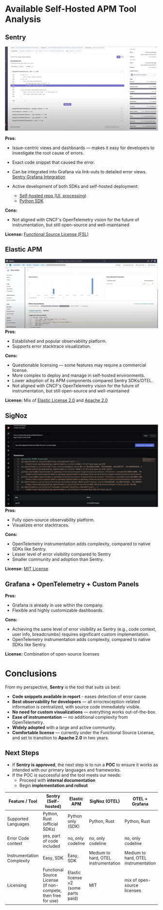 # Available Self-Hosted APM Tool Analysis

## **Sentry**

![Sentry Screenshot](img1.png)

**Pros:**

* Issue-centric views and dashboards — makes it easy for developers to investigate the root cause of errors.
* Exact code snippet that caused the error.
* Can be integrated into Grafana via link-outs to detailed error views.
  [Sentry Grafana Integration](https://sentry.io/integrations/grafana/)
* Active development of both SDKs and self-hosted deployment:

  * [Self-hosted repo (UI, processing)](https://github.com/getsentry/self-hosted)
  * [Python SDK](https://github.com/getsentry/sentry-python)

**Cons:**

* Not aligned with CNCF's OpenTelemetry vision for the future of instrumentation, but still open-source and well-maintained

**License:** [Functional Source License (FSL)](https://www.tldrlegal.com/license/functional-source-license-fsl)


## **Elastic APM**
![Elastic APM Screenshot](img2.png)
**Pros:**

* Established and popular observability platform.
* Supports error stacktrace visualization.

**Cons:**

* Questionable licensing — some features may require a commercial license.
* More complex to deploy and manage in self-hosted environments.
* Lower adoption of its APM components compared Sentry SDKs/OTEL.
* Not aligned with CNCF's OpenTelemetry vision for the future of instrumentation, but still open-source and well-maintained

**License:** Mix of [Elastic License 2.0](https://www.elastic.co/licensing/elastic-license) and [Apache 2.0](https://www.apache.org/licenses/LICENSE-2.0)


## **SigNoz**
![SigNoz Screenshot](img3.png)
**Pros:**

* Fully open-source observability platform.
* Visualizes error stacktraces.

**Cons:**

* OpenTelemetry instrumentation adds complexity, compared to native SDKs like Sentry.
* Lesser level of error visibility compared to Sentry
* Smaller community and adoption than Sentry.

**License:** [MIT License](https://opensource.org/licenses/MIT)


## **Grafana + OpenTelemetry + Custom Panels**

**Pros:**

* Grafana is already in use within the company.
* Flexible and highly customizable dashboards.

**Cons:**

* Achieving the same level of error visibility as Sentry (e.g., code context, user info, breadcrumbs) requires significant custom implementation.
* OpenTelemetry instrumentation adds complexity, compared to native SDKs like Sentry.

**License:** Combination of open-source licenses 

# Conclusions

From my perspective, **Sentry** is the tool that suits us best:
- **Code snippets available in report** - eases detection of error cause
- **Best observability for developers** — all error/exception-related information is centralized, with source code immediately visible.
- **No need for custom visualizations** — everything works out-of-the-box.
- **Ease of instrumentation** — no additional complexity from OpenTelemetry.
- **Widely adopted** with a large and active community.
- **Comfortable license** — currently under the Functional Source License, and set to transition to **Apache 2.0** in two years.


## Next Steps

- If **Sentry is approved**, the next step is to run a **POC** to ensure it works as intended with our primary languages and frameworks.
- If the POC is successful and the tool meets our needs:
  - Proceed with **internal documentation**
  - Begin **implementation and rollout**



| Feature / Tool            | Sentry (Self-hosted)                  | Elastic APM                       | SigNoz (OTEL)          | OTEL + Grafana     |
|---------------------------|----------------------------------------|-----------------------------------|--------------------------------------|----------------------------------------|
| Supported Languages       | Python, Rust (official SDKs)          | Python only  (SDK)                      | Python, Rust              | Python, Rust                |
| Error Code context      | yes, part of code included         | no, only codeline | no, only codeline             | no, only codeline    |
| Instrumentation Complexity          | Easy, SDK   | Easy, SDK | Medium to hard, OTEL instrumentation | Medium to hard, OTEL instrumentation |
| Licensing                 | Functional Source License (if non-compete, then free for use)              | Elastic license v2 (some parts paid) | MIT     | mix of open-source licenses                      |
